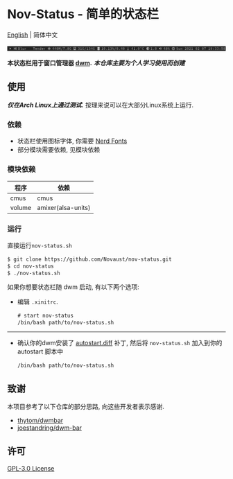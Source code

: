 # Nov-Status - 简单的状态栏
[English](README.md) | 简体中文  

![screenshot](screenshot.png)  

**本状态栏用于窗口管理器 [dwm](https://dwm.suckless.org/).** ***本仓库主要为个人学习使用而创建***

## 使用
___仅在Arch Linux上通过测试.___ 按理来说可以在大部分Linux系统上运行.

### 依赖
+ 状态栏使用图标字体, 你需要 [Nerd Fonts](https://github.com/ryanoasis/nerd-fonts)
+ 部分模块需要依赖, 见模块依赖

### 模块依赖
|程序|依赖|
|---|---|
|cmus|cmus|
|volume|amixer(alsa-units)|

### 运行
直接运行`nov-status.sh`
```
$ git clone https://github.com/Novaust/nov-status.git
$ cd nov-status
$ ./nov-status.sh
```
如果你想要状态栏随 dwm 启动, 有以下两个选项:

+ 编辑 `.xinitrc`.
	```
	# start nov-status
	/bin/bash path/to/nov-status.sh
	```
***
+ 确认你的dwm安装了 [autostart.diff](https://dwm.suckless.org/patches/autostart/) 补丁, 然后将 `nov-status.sh` 加入到你的 autostart 脚本中
	```
	/bin/bash path/to/nov-status.sh
	```

## 致谢
本项目参考了以下仓库的部分思路, 向这些开发者表示感谢.
+ [thytom/dwmbar](https://github.com/thytom/dwmbar)
+ [joestandring/dwm-bar](https://github.com/joestandring/dwm-bar)

## 许可
[GPL-3.0 License](LICENSE)

